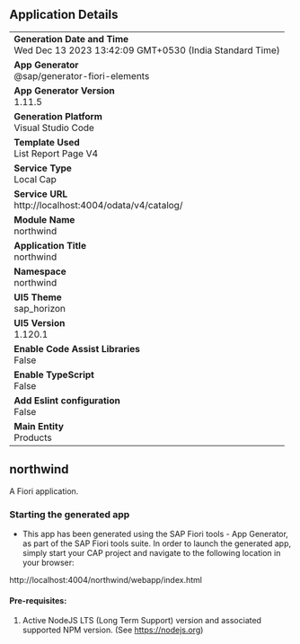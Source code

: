 ## Application Details
|               |
| ------------- |
|**Generation Date and Time**<br>Wed Dec 13 2023 13:42:09 GMT+0530 (India Standard Time)|
|**App Generator**<br>@sap/generator-fiori-elements|
|**App Generator Version**<br>1.11.5|
|**Generation Platform**<br>Visual Studio Code|
|**Template Used**<br>List Report Page V4|
|**Service Type**<br>Local Cap|
|**Service URL**<br>http://localhost:4004/odata/v4/catalog/
|**Module Name**<br>northwind|
|**Application Title**<br>northwind|
|**Namespace**<br>northwind|
|**UI5 Theme**<br>sap_horizon|
|**UI5 Version**<br>1.120.1|
|**Enable Code Assist Libraries**<br>False|
|**Enable TypeScript**<br>False|
|**Add Eslint configuration**<br>False|
|**Main Entity**<br>Products|

## northwind

A Fiori application.

### Starting the generated app

-   This app has been generated using the SAP Fiori tools - App Generator, as part of the SAP Fiori tools suite.  In order to launch the generated app, simply start your CAP project and navigate to the following location in your browser:

http://localhost:4004/northwind/webapp/index.html

#### Pre-requisites:

1. Active NodeJS LTS (Long Term Support) version and associated supported NPM version.  (See https://nodejs.org)


